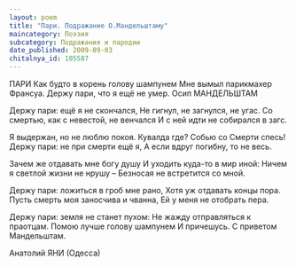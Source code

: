 ```yaml
---
layout: poem
title: "Пари. Подражание О.Мандельштаму"
maincategory: Поэзия
subcategory: Подражания и пародии
date_published: 2009-09-03
chitalnya_id: 105587
---
```




ПАРИ
             Как будто в корень голову шампунем
             Мне вымыл парикмахер Франсуа.
             Держу пари, что я ещё не умер.
                                   Осип МАНДЕЛЬШТАМ

Держу пари: ещё я не скончался,
Не гигнул, не загнулся, не угас.
Со смертью, как с невестой, не венчался
И с ней идти не собирался в загс.

Я выдержан, но не люблю покоя.
Кувалда где? Собью со Смерти спесь!
Держу пари: не при смерти ещё я,
А если вдруг погибну, то не весь.

Зачем же отдавать мне богу душу
И уходить куда-то в мир иной:
Ничем я светлой жизни не нрушу  –
Безносая не встретится со мной.

Держу пари: ложиться в гроб мне рано,
Хотя уж отдавать концы пора.
Пусть смерть моя заносчива и чванна,
Ей у меня не отобрать пера.

Держу пари: земля не станет пухом:
Не жажду отправляться к праотцам.
Помою лучше голову шампунем
И причешусь. С приветом Мандельштам.

Анатолий ЯНИ (Одесса)







